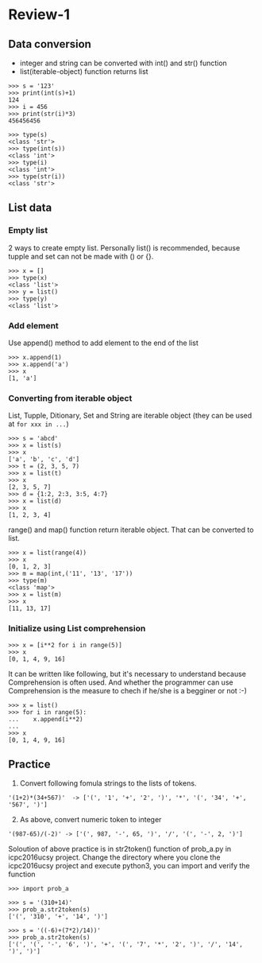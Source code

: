 # Review-1

## Data conversion

- integer and string can be converted with int() and str() function
- list(iterable-object) function returns list

```
>>> s = '123'
>>> print(int(s)+1)
124
>>> i = 456
>>> print(str(i)*3)
456456456

>>> type(s)
<class 'str'>
>>> type(int(s))
<class 'int'>
>>> type(i)
<class 'int'>
>>> type(str(i))
<class 'str'>
```

## List data

### Empty list

2 ways to create empty list. Personally list() is recommended, because tupple and set can not be made with () or {}.

```
>>> x = []
>>> type(x)
<class 'list'>
>>> y = list()
>>> type(y)
<class 'list'>
```

### Add element

Use append() method to add element to the end of the list

```
>>> x.append(1)
>>> x.append('a')
>>> x
[1, 'a']
```

### Converting from iterable object

List, Tupple, Ditionary, Set and String are iterable object (they can be used at ```for xxx in ...```)


```
>>> s = 'abcd'
>>> x = list(s)
>>> x
['a', 'b', 'c', 'd']
>>> t = (2, 3, 5, 7)
>>> x = list(t)
>>> x
[2, 3, 5, 7]
>>> d = {1:2, 2:3, 3:5, 4:7}
>>> x = list(d)
>>> x
[1, 2, 3, 4]
```

range() and map() function return iterable object. That can be converted to list.


```
>>> x = list(range(4))
>>> x
[0, 1, 2, 3]
>>> m = map(int,('11', '13', '17'))
>>> type(m)
<class 'map'>
>>> x = list(m)
>>> x
[11, 13, 17]
```

### Initialize using List comprehension

```
>>> x = [i**2 for i in range(5)]
>>> x
[0, 1, 4, 9, 16]
```

It can be written like following, but it's necessary to understand because Comprehension is often used. And whether the programmer can use Comprehension is the measure to chech if he/she is a begginer or not :-)


```
>>> x = list()
>>> for i in range(5):
...    x.append(i**2)
... 
>>> x
[0, 1, 4, 9, 16]
```

## Practice

1. Convert following fomula strings to the lists of tokens.

```
'(1+2)*(34+567)'  -> ['(', '1', '+', '2', ')', '*', '(', '34', '+', '567', ')']
```


2. As above, convert numeric token to integer

```
'(987-65)/(-2)' -> ['(', 987, '-', 65, ')', '/', '(', '-', 2, ')']
```


Soloution of above practice is in str2token() function of prob_a.py in icpc2016ucsy project.
Change the directory where you clone the icpc2016ucsy project and execute python3, you can import and verify the function


```
>>> import prob_a

>>> s = '(310+14)'
>>> prob_a.str2token(s)
['(', '310', '+', '14', ')']

>>> s = '((-6)+(7*2)/14))'
>>> prob_a.str2token(s)
['(', '(', '-', '6', ')', '+', '(', '7', '*', '2', ')', '/', '14', ')', ')']
```
